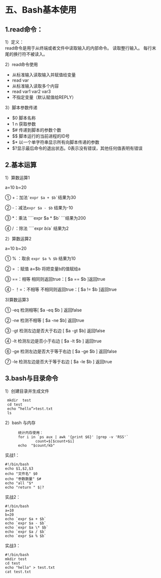 # 五、Bash基本使用
## 1.read命令：
   1）定义：   
   read命令是用于从终端或者文件中读取输入的内部命令。
   读取整行输入。
   每行末尾的换行符不被读入。
   
   2）read命令使用
   - 从标准输入读取输入并赋值给变量
   - read var
   - 从标准输入读取多个内容
   - read var1 var2 var3
   - 不指定变量（默认赋值给REPLY）

  3）脚本参数传递
  - $0 脚本名称
  - $1~$n 获取参数
  - $# 传递到脚本的参数个数
  - $$ 脚本运行的当前进程的ID号
  - $* 以一个单字符串显示所有向脚本传递的参数
  - $?显示最后命令的退出状态。0表示没有错误，其他任何值表明有错误

## 2.基本运算

  1）算数运算1
  
a=10 b=20
   
   ① +：加法``` `expr $a + $b` ```结果为30 
   
   ② -：减法````expr $a - $b```` 结果为-10
   
   ③ *：乘法 ````expr $a \* $b` ```结果为200
  
   ④ / ：除法 ````expr $b/$a` 结果为2

  2）算数运算2
  
  a=10 b=20
  
  ① % ：取余 `expr $a % $b` 结果为10
  
  ② = ：赋值 a=$b 将把变量b的值赋给a
  
  ③ ==：相等 相同则返回true：[ $a == $b ]返回true
  
  ④ - ！=：不相等 不相同则返回true：[ $a != $b ]返回true
  

  3)算数运算3
  
   ① -eq  检测相等[ $a -eq $b ] 返回false
   
   ② -ne  检测不相等 [ $a -ne $b] 返回true
   
   ③  -gt   检测左边是否大于右边 [ $a -gt $b] 返回false
   
   ④ -lt    检测左边是否小于右边 [ $a -lt $b ] 返回true
   
   ⑥ -ge  检测左边是否大于等于右边 [ $a -ge $b ] 返回false
   
   ⑦ -le    检测左边是否大于等于右边 [ $a -le $b ] 返回true

  ## 3.bash与目录命令
  
   1）创建目录并生成文件
 ```
  mkdir  test
  cd test
  echo “hello”>test.txt
  ls
```      
2）bash 与内存

          统计内存使用：
          for i in `ps aux | awk '{print $6}' |grep -v 'RSS'`
                  count=$[$count+$i]
          echo  "$count/kb"

   实战1：
   ```
   #!/bin/bash
   echo $1,$2,$3
   echo "文件名" $0
   echo "参数数量" $#
   echo "all "$*
   echo "return " $|?
   ```

实战2：
```
#!/bin/bash
a=10
b=20
echo `expr $a + $b`
echo `expr $a - $b`
echo `expr $a \* $b`
echo `expr $a / $b`
echo `expr $a % $b`
```

实战3：
```
#!/bin/bash
mkdir test
cd test
echo "hello" > test.txt
cat test.txt 
```
